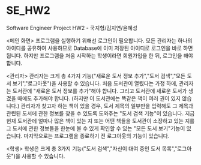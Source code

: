 SE_HW2
======

Software Engineer Project HW2 - 국지형/김지연/윤혜성

<메인 화면>
프로그램을 실행하기 위해선 로그인이 필요합니다. 모든 관리자는 하나의 아이디를 공유하여 사용하므로 Database에 이미 저장된 아이디로 로그인을 바로 하면 됩니다. 하지만 프로그램을 처음 시작하는 학생이라면 회원가입을 한 뒤, 로그인을 해야합니다. 

<관리자>
관리자는 크게 총 4가지 기능("새로운 도서 정보 추가","도서 검색","모든 도서 보기","로그아웃")을 사용할 수 있습니다.
처음 도서관이 열렸다는 가정 하에, 관리자는 도서관에 "새로운 도서 정보를 추가"해야 합니다. 그리고 도서관에 새로운 도서가 생겼을 때에도 추가해야 합니다. (하지만 이 도서관에는 똑같은 책이 여러 권이 있지 않습니다.) 관리자가 찾고자 하는 책이 있을 경우, 도서 제목의 일부만을 입력해도 그 제목과 관련된 도서에 관한 정보를 찾을 수 있도록 도와주는 "도서 검색 기능"이 있습니다. 지금 현재 도서관에 얼마나 많은 책이 있는 지 또는 어떤 책들을 도서관이 소장하고 있는 지를 그 도서에 관한 정보들을 한눈에 볼 수 있게 확인할 수 있는 "모든 도서 보기"기능이 있습니다. 마지막으로는 프로그램을 종료하기 전 로그아웃의 기능이 있습니다.

<학생>
학생은 크게 총 3가지 기능("도서 검색","자신이 대여 중인 도서 목록","로그아웃")을 사용할 수 있습니다.
